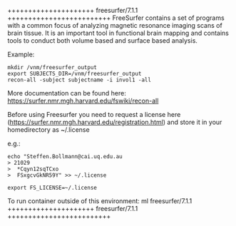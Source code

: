 

+++++++++++++++++++++ freesurfer/7.1.1 +++++++++++++++++++++++++
FreeSurfer contains a set of programs with a common focus of analyzing magnetic resonance imaging scans of brain tissue. It is an important tool in functional brain mapping and contains tools to conduct both volume based and surface based analysis.

Example:
```
mkdir /vnm/freesurfer_output
export SUBJECTS_DIR=/vnm/freesurfer_output
recon-all -subject subjectname -i invol1 -all
```

More documentation can be found here: https://surfer.nmr.mgh.harvard.edu/fswiki/recon-all

Before using Freesurfer you need to request a license here (https://surfer.nmr.mgh.harvard.edu/registration.html) and store it in your homedirectory as ~/.license

e.g.:
```
echo "Steffen.Bollmann@cai.uq.edu.au
> 21029
>  *Cqyn12sqTCxo
>  FSxgcvGkNR59Y" >> ~/.license

export FS_LICENSE=~/.license 
```

To run container outside of this environment: ml freesurfer/7.1.1
+++++++++++++++++++++ freesurfer/7.1.1 +++++++++++++++++++++++++

